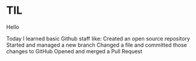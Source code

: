 # TIL

Hello

Today I learned basic Github staff like:
Created an open source repository
Started and managed a new branch
Changed a file and committed those changes to GitHub
Opened and merged a Pull Request
